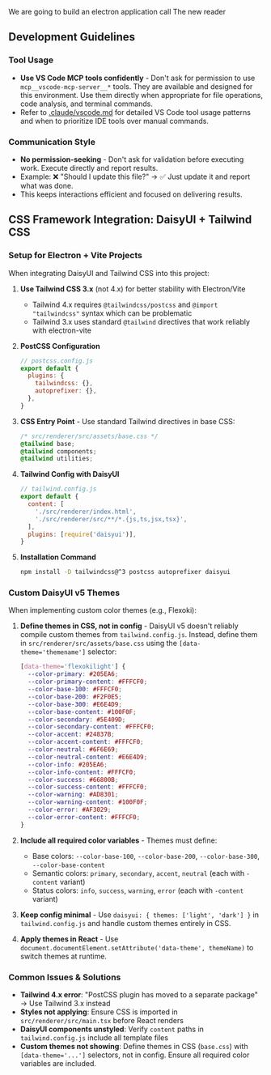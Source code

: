 We are going to build an electron application call The new reader

## Development Guidelines

### Tool Usage
- **Use VS Code MCP tools confidently** - Don't ask for permission to use `mcp__vscode-mcp-server__*` tools. They are available and designed for this environment. Use them directly when appropriate for file operations, code analysis, and terminal commands.
- Refer to [.claude/vscode.md](.claude/vscode.md) for detailed VS Code tool usage patterns and when to prioritize IDE tools over manual commands.

### Communication Style
- **No permission-seeking** - Don't ask for validation before executing work. Execute directly and report results.
- Example: ❌ "Should I update this file?" → ✅ Just update it and report what was done.
- This keeps interactions efficient and focused on delivering results.

## CSS Framework Integration: DaisyUI + Tailwind CSS

### Setup for Electron + Vite Projects
When integrating DaisyUI and Tailwind CSS into this project:

1. **Use Tailwind CSS 3.x** (not 4.x) for better stability with Electron/Vite
   - Tailwind 4.x requires `@tailwindcss/postcss` and `@import "tailwindcss"` syntax which can be problematic
   - Tailwind 3.x uses standard `@tailwind` directives that work reliably with electron-vite

2. **PostCSS Configuration**
   ```js
   // postcss.config.js
   export default {
     plugins: {
       tailwindcss: {},
       autoprefixer: {},
     },
   }
   ```

3. **CSS Entry Point** - Use standard Tailwind directives in base CSS:
   ```css
   /* src/renderer/src/assets/base.css */
   @tailwind base;
   @tailwind components;
   @tailwind utilities;
   ```

4. **Tailwind Config with DaisyUI**
   ```js
   // tailwind.config.js
   export default {
     content: [
       './src/renderer/index.html',
       './src/renderer/src/**/*.{js,ts,jsx,tsx}',
     ],
     plugins: [require('daisyui')],
   }
   ```

5. **Installation Command**
   ```bash
   npm install -D tailwindcss@^3 postcss autoprefixer daisyui
   ```

### Custom DaisyUI v5 Themes

When implementing custom color themes (e.g., Flexoki):

1. **Define themes in CSS, not in config** - DaisyUI v5 doesn't reliably compile custom themes from `tailwind.config.js`. Instead, define them in `src/renderer/src/assets/base.css` using the `[data-theme='themename']` selector:
   ```css
   [data-theme='flexokilight'] {
     --color-primary: #205EA6;
     --color-primary-content: #FFFCF0;
     --color-base-100: #FFFCF0;
     --color-base-200: #F2F0E5;
     --color-base-300: #E6E4D9;
     --color-base-content: #100F0F;
     --color-secondary: #5E409D;
     --color-secondary-content: #FFFCF0;
     --color-accent: #24837B;
     --color-accent-content: #FFFCF0;
     --color-neutral: #6F6E69;
     --color-neutral-content: #E6E4D9;
     --color-info: #205EA6;
     --color-info-content: #FFFCF0;
     --color-success: #66800B;
     --color-success-content: #FFFCF0;
     --color-warning: #AD8301;
     --color-warning-content: #100F0F;
     --color-error: #AF3029;
     --color-error-content: #FFFCF0;
   }
   ```

2. **Include all required color variables** - Themes must define:
   - Base colors: `--color-base-100`, `--color-base-200`, `--color-base-300`, `--color-base-content`
   - Semantic colors: `primary`, `secondary`, `accent`, `neutral` (each with `-content` variant)
   - Status colors: `info`, `success`, `warning`, `error` (each with `-content` variant)

3. **Keep config minimal** - Use `daisyui: { themes: ['light', 'dark'] }` in `tailwind.config.js` and handle custom themes entirely in CSS.

4. **Apply themes in React** - Use `document.documentElement.setAttribute('data-theme', themeName)` to switch themes at runtime.

### Common Issues & Solutions
- **Tailwind 4.x error**: "PostCSS plugin has moved to a separate package" → Use Tailwind 3.x instead
- **Styles not applying**: Ensure CSS is imported in `src/renderer/src/main.tsx` before React renders
- **DaisyUI components unstyled**: Verify `content` paths in `tailwind.config.js` include all template files
- **Custom themes not showing**: Define themes in CSS (`base.css`) with `[data-theme='...']` selectors, not in config. Ensure all required color variables are included.
